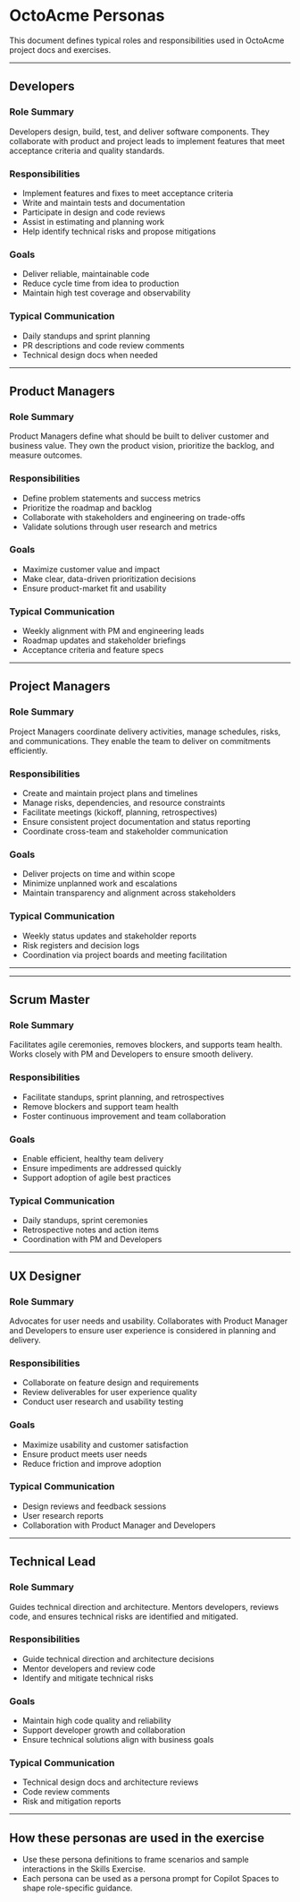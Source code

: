 # OctoAcme Personas

This document defines typical roles and responsibilities used in OctoAcme project docs and exercises.

---

## Developers

### Role Summary
Developers design, build, test, and deliver software components. They collaborate with product and project leads to implement features that meet acceptance criteria and quality standards.

### Responsibilities
- Implement features and fixes to meet acceptance criteria
- Write and maintain tests and documentation
- Participate in design and code reviews
- Assist in estimating and planning work
- Help identify technical risks and propose mitigations

### Goals
- Deliver reliable, maintainable code
- Reduce cycle time from idea to production
- Maintain high test coverage and observability

### Typical Communication
- Daily standups and sprint planning
- PR descriptions and code review comments
- Technical design docs when needed

---

## Product Managers

### Role Summary
Product Managers define what should be built to deliver customer and business value. They own the product vision, prioritize the backlog, and measure outcomes.

### Responsibilities
- Define problem statements and success metrics
- Prioritize the roadmap and backlog
- Collaborate with stakeholders and engineering on trade-offs
- Validate solutions through user research and metrics

### Goals
- Maximize customer value and impact
- Make clear, data-driven prioritization decisions
- Ensure product-market fit and usability

### Typical Communication
- Weekly alignment with PM and engineering leads
- Roadmap updates and stakeholder briefings
- Acceptance criteria and feature specs

---

## Project Managers

### Role Summary
Project Managers coordinate delivery activities, manage schedules, risks, and communications. They enable the team to deliver on commitments efficiently.

### Responsibilities
- Create and maintain project plans and timelines
- Manage risks, dependencies, and resource constraints
- Facilitate meetings (kickoff, planning, retrospectives)
- Ensure consistent project documentation and status reporting
- Coordinate cross-team and stakeholder communication

### Goals
- Deliver projects on time and within scope
- Minimize unplanned work and escalations
- Maintain transparency and alignment across stakeholders

### Typical Communication
- Weekly status updates and stakeholder reports
- Risk registers and decision logs
- Coordination via project boards and meeting facilitation

---


---

## Scrum Master

### Role Summary
Facilitates agile ceremonies, removes blockers, and supports team health. Works closely with PM and Developers to ensure smooth delivery.

### Responsibilities
- Facilitate standups, sprint planning, and retrospectives
- Remove blockers and support team health
- Foster continuous improvement and team collaboration

### Goals
- Enable efficient, healthy team delivery
- Ensure impediments are addressed quickly
- Support adoption of agile best practices

### Typical Communication
- Daily standups, sprint ceremonies
- Retrospective notes and action items
- Coordination with PM and Developers

---

## UX Designer

### Role Summary
Advocates for user needs and usability. Collaborates with Product Manager and Developers to ensure user experience is considered in planning and delivery.

### Responsibilities
- Collaborate on feature design and requirements
- Review deliverables for user experience quality
- Conduct user research and usability testing

### Goals
- Maximize usability and customer satisfaction
- Ensure product meets user needs
- Reduce friction and improve adoption

### Typical Communication
- Design reviews and feedback sessions
- User research reports
- Collaboration with Product Manager and Developers

---

## Technical Lead

### Role Summary
Guides technical direction and architecture. Mentors developers, reviews code, and ensures technical risks are identified and mitigated.

### Responsibilities
- Guide technical direction and architecture decisions
- Mentor developers and review code
- Identify and mitigate technical risks

### Goals
- Maintain high code quality and reliability
- Support developer growth and collaboration
- Ensure technical solutions align with business goals

### Typical Communication
- Technical design docs and architecture reviews
- Code review comments
- Risk and mitigation reports

---

## How these personas are used in the exercise
- Use these persona definitions to frame scenarios and sample interactions in the Skills Exercise.
- Each persona can be used as a persona prompt for Copilot Spaces to shape role-specific guidance.

